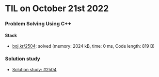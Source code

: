 # **TIL on October 21st 2022**
### Problem Solving Using C++
#### Stack
- [boj.kr/2504](../../../Problem%20Solving/boj/Stack/2504-10-21-2022.cpp): solved (memory: 2024 kB, time: 0 ms, Code length: 819 B)

### Solution study
- [Solution study: #2504](../../../Problem%20Solving/Solution%20study/sol-study-2504-10-21-2022.md)